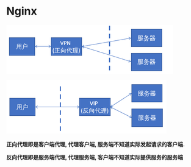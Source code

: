 # Nginx

![img](images/466768-20180403082035578-1377801350.png)

![img](images/466768-20180403082301442-834829046.png)

**正向代理即是客户端代理, 代理客户端, 服务端不知道实际发起请求的客户端.**


**反向代理即是服务端代理, 代理服务端, 客户端不知道实际提供服务的服务端**

